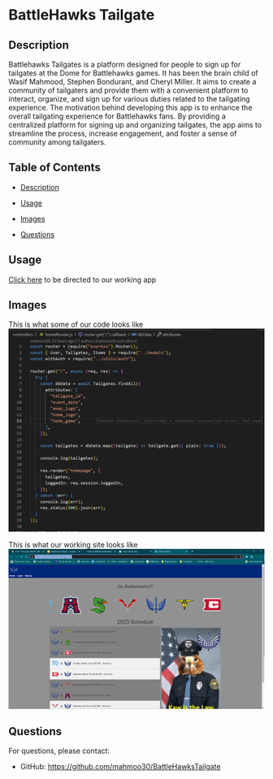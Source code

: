 # BattleHawks Tailgate

## Description

Battlehawks Tailgates is a platform designed for people to sign up for tailgates at the Dome for Battlehawks games. It has been the brain child of Wasif Mahmood, Stephen Bondurant, and Cheryl Miller.  It aims to create a community of tailgaters and provide them with a convenient platform to interact, organize, and sign up for various duties related to the tailgating experience.
The motivation behind developing this app is to enhance the overall tailgating experience for Battlehawks fans. By providing a centralized platform for signing up and organizing tailgates, the app aims to streamline the process, increase engagement, and foster a sense of community among tailgaters.

## Table of Contents


- [Description](#description)
- [Usage](#usage)
- [Images](#images)

- [Questions](#questions)



## Usage

 [Click here](https://infinite-savannah-06208.herokuapp.com/) to be directed to our working app 
## Images

This is what some of our code looks like 
![code for this site](./imagesReadMe/code.png)

This is what our working site looks like 
![our site up and working](./imagesReadMe/working.png)



## Questions

For questions, please contact:


- GitHub: https://github.com/mahmoo30/BattleHawksTailgate
